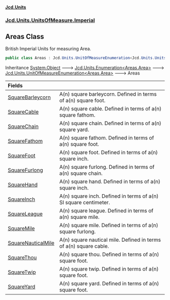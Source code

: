 #### [Jcd.Units](index.md 'index')
### [Jcd.Units.UnitsOfMeasure.Imperial](Jcd.Units.UnitsOfMeasure.Imperial.md 'Jcd.Units.UnitsOfMeasure.Imperial')

## Areas Class

British Imperial Units for measuring Area.

```csharp
public class Areas : Jcd.Units.UnitOfMeasureEnumeration<Jcd.Units.UnitsOfMeasure.Imperial.Areas, Jcd.Units.UnitTypes.Area>
```

Inheritance [System.Object](https://docs.microsoft.com/en-us/dotnet/api/System.Object 'System.Object') &#129106; [Jcd.Units.Enumeration&lt;](Jcd.Units.Enumeration_TEnumeration,T_.md 'Jcd.Units.Enumeration<TEnumeration,T>')[Areas](Jcd.Units.UnitsOfMeasure.Imperial.Areas.md 'Jcd.Units.UnitsOfMeasure.Imperial.Areas')[,](Jcd.Units.Enumeration_TEnumeration,T_.md 'Jcd.Units.Enumeration<TEnumeration,T>')[Area](Jcd.Units.UnitTypes.Area.md 'Jcd.Units.UnitTypes.Area')[&gt;](Jcd.Units.Enumeration_TEnumeration,T_.md 'Jcd.Units.Enumeration<TEnumeration,T>') &#129106; [Jcd.Units.UnitOfMeasureEnumeration&lt;](Jcd.Units.UnitOfMeasureEnumeration_TEnumeration,T_.md 'Jcd.Units.UnitOfMeasureEnumeration<TEnumeration,T>')[Areas](Jcd.Units.UnitsOfMeasure.Imperial.Areas.md 'Jcd.Units.UnitsOfMeasure.Imperial.Areas')[,](Jcd.Units.UnitOfMeasureEnumeration_TEnumeration,T_.md 'Jcd.Units.UnitOfMeasureEnumeration<TEnumeration,T>')[Area](Jcd.Units.UnitTypes.Area.md 'Jcd.Units.UnitTypes.Area')[&gt;](Jcd.Units.UnitOfMeasureEnumeration_TEnumeration,T_.md 'Jcd.Units.UnitOfMeasureEnumeration<TEnumeration,T>') &#129106; Areas

| Fields | |
| :--- | :--- |
| [SquareBarleycorn](Jcd.Units.UnitsOfMeasure.Imperial.Areas.SquareBarleycorn.md 'Jcd.Units.UnitsOfMeasure.Imperial.Areas.SquareBarleycorn') | A(n) square barleycorn. Defined in terms of a(n) square foot. |
| [SquareCable](Jcd.Units.UnitsOfMeasure.Imperial.Areas.SquareCable.md 'Jcd.Units.UnitsOfMeasure.Imperial.Areas.SquareCable') | A(n) square cable. Defined in terms of a(n) square fathom. |
| [SquareChain](Jcd.Units.UnitsOfMeasure.Imperial.Areas.SquareChain.md 'Jcd.Units.UnitsOfMeasure.Imperial.Areas.SquareChain') | A(n) square chain. Defined in terms of a(n) square yard. |
| [SquareFathom](Jcd.Units.UnitsOfMeasure.Imperial.Areas.SquareFathom.md 'Jcd.Units.UnitsOfMeasure.Imperial.Areas.SquareFathom') | A(n) square fathom. Defined in terms of a(n) square foot. |
| [SquareFoot](Jcd.Units.UnitsOfMeasure.Imperial.Areas.SquareFoot.md 'Jcd.Units.UnitsOfMeasure.Imperial.Areas.SquareFoot') | A(n) square foot. Defined in terms of a(n) square inch. |
| [SquareFurlong](Jcd.Units.UnitsOfMeasure.Imperial.Areas.SquareFurlong.md 'Jcd.Units.UnitsOfMeasure.Imperial.Areas.SquareFurlong') | A(n) square furlong. Defined in terms of a(n) square chain. |
| [SquareHand](Jcd.Units.UnitsOfMeasure.Imperial.Areas.SquareHand.md 'Jcd.Units.UnitsOfMeasure.Imperial.Areas.SquareHand') | A(n) square hand. Defined in terms of a(n) square inch. |
| [SquareInch](Jcd.Units.UnitsOfMeasure.Imperial.Areas.SquareInch.md 'Jcd.Units.UnitsOfMeasure.Imperial.Areas.SquareInch') | A(n) square inch. Defined in terms of a(n) SI square centimeter. |
| [SquareLeague](Jcd.Units.UnitsOfMeasure.Imperial.Areas.SquareLeague.md 'Jcd.Units.UnitsOfMeasure.Imperial.Areas.SquareLeague') | A(n) square league. Defined in terms of a(n) square mile. |
| [SquareMile](Jcd.Units.UnitsOfMeasure.Imperial.Areas.SquareMile.md 'Jcd.Units.UnitsOfMeasure.Imperial.Areas.SquareMile') | A(n) square mile. Defined in terms of a(n) square furlong. |
| [SquareNauticalMile](Jcd.Units.UnitsOfMeasure.Imperial.Areas.SquareNauticalMile.md 'Jcd.Units.UnitsOfMeasure.Imperial.Areas.SquareNauticalMile') | A(n) square nautical mile. Defined in terms of a(n) square cable. |
| [SquareThou](Jcd.Units.UnitsOfMeasure.Imperial.Areas.SquareThou.md 'Jcd.Units.UnitsOfMeasure.Imperial.Areas.SquareThou') | A(n) square thou. Defined in terms of a(n) square foot. |
| [SquareTwip](Jcd.Units.UnitsOfMeasure.Imperial.Areas.SquareTwip.md 'Jcd.Units.UnitsOfMeasure.Imperial.Areas.SquareTwip') | A(n) square twip. Defined in terms of a(n) square foot. |
| [SquareYard](Jcd.Units.UnitsOfMeasure.Imperial.Areas.SquareYard.md 'Jcd.Units.UnitsOfMeasure.Imperial.Areas.SquareYard') | A(n) square yard. Defined in terms of a(n) square foot. |
